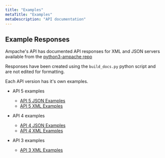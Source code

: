 ```yaml
---
title: "Examples"
metaTitle: "Examples"
metaDescription: "API documentation"
---
```


## Example Responses

Ampache's API has documented API responses for XML and JSON servers available from the [python3-ampache repo](https://github.com/ampache/python3-ampache/tree/master/docs)

Responses have been created using the ```build_docs.py``` python script and are not edited for formatting.

Each API version has it's own examples.

* API 5 examples
  * [API 5 JSON Examples](https://github.com/ampache/python3-ampache/tree/master/docs/json-responses)
  * [API 5 XML Examples](https://github.com/ampache/python3-ampache/tree/master/docs/xml-responses)

* API 4 examples
  * [API 4 JSON Examples](https://github.com/ampache/python3-ampache/tree/api4/docs/json-responses)
  * [API 4 XML Examples](https://github.com/ampache/python3-ampache/tree/api4/docs/xml-responses)

* API 3 examples
  * [API 3 XML Examples](https://github.com/ampache/python3-ampache/tree/api3/docs/xml-responses)
  
